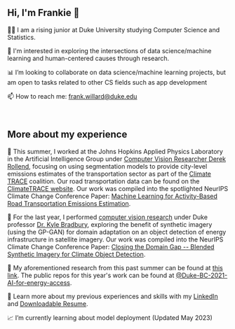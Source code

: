## Hi, I'm Frankie 👋

👨‍💻 I am a rising junior at Duke University studying Computer Science and Statistics.

🌱 I'm interested in exploring the intersections of data science/machine learning and human-centered causes through research.

📊 I’m looking to collaborate on data science/machine learning projects, but am open to tasks related to other CS fields such as app development

📫 How to reach me: frank.willard@duke.edu

<br/>

## More about my experience

📍 This summer, I worked at the Johns Hopkins Applied Physics Laboratory in the Artificial Intelligence Group under [Computer Vision Researcher Derek Rollend](https://scholar.google.com/citations?user=PIyTOkkAAAAJ&hl=en), focusing on using segmentation models to provide city-level emissions estimates of the transportation sector as part of the [Climate TRACE](https://www.climatetrace.org/) coalition. Our road transportation data can be found on the [ClimateTRACE website](https://climatetrace.org/map/road-transportation-co2e100). Our work was compiled into the spotlighted NeurIPS Climate Change Conference Paper: [Machine Learning for Activity-Based Road Transportation Emissions Estimation](https://www.climatechange.ai/papers/neurips2022/37). 

🔭 For the last year, I performed [computer vision research](https://bassconnections.duke.edu/project-teams/creating-artificial-worlds-ai-improve-energy-access-data-2021-2022) under Duke professor [Dr. Kyle Bradbury](https://ece.duke.edu/faculty/kyle-bradbury), exploring the benefit of synthetic imagery (using the GP-GAN) for domain adaptation on an object detection of energy infrastructure in satellite imagery. Our work was compiled into the NeurIPS Climate Change Conference Paper: [Closing the Domain Gap -- Blended Synthetic Imagery for Climate Object Detection](https://www.climatechange.ai/papers/neurips2022/54).

🔗 My aforementioned research from this past summer can be found at [this link](https://frankwillard.github.io/AIforArtificialWorlds/). The public repos for this year's work can be found at [@Duke-BC-2021-AI-for-energy-access](https://github.com/Duke-BC-2021-AI-for-energy-access). 

📄 Learn more about my previous experiences and skills with my [LinkedIn](https://www.linkedin.com/in/frank-willard/) and [Downloadable Resume](https://www.linkedin.com/in/frank-willard/detail/overlay-view/urn:li:fsd_profileTreasuryMedia:(ACoAAC32qzgB_W9wyMys8OLxDYVk-Hl6Oh6SSfg,1635477597733)/).

📈 I’m currently learning about model deployment (Updated May 2023)

<!--
**frankwillard/frankwillard** is a ✨ _special_ ✨ repository because its `README.md` (this file) appears on your GitHub profile.

Here are some ideas to get you started:

- 🔭 I’m currently working on ...
- 🌱 I’m currently learning ...
- 👯 I’m looking to collaborate on ...
- 🤔 I’m looking for help with ...
- 💬 Ask me about ...
- 📫 How to reach me: ...
- 😄 Pronouns: ...
- ⚡ Fun fact: ...
-->
